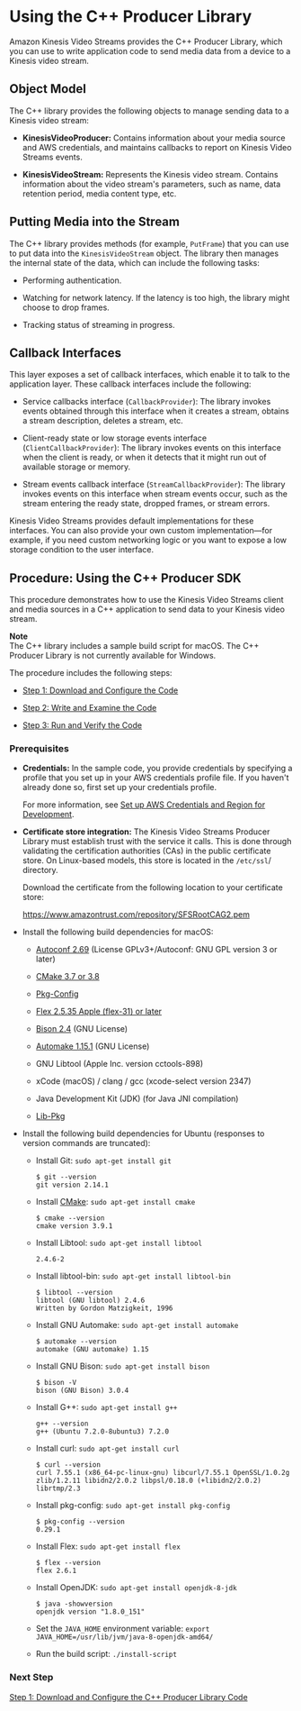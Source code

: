 # Using the C\+\+ Producer Library<a name="producer-sdk-cpp"></a>

Amazon Kinesis Video Streams provides the C\+\+ Producer Library, which you can use to write application code to send media data from a device to a Kinesis video stream\. 

## Object Model<a name="producer-sdk-cpp-objectmodel"></a>

The C\+\+ library provides the following objects to manage sending data to a Kinesis video stream:

+ **KinesisVideoProducer:** Contains information about your media source and AWS credentials, and maintains callbacks to report on Kinesis Video Streams events\.

+ **KinesisVideoStream:** Represents the Kinesis video stream\. Contains information about the video stream's parameters, such as name, data retention period, media content type, etc\.

## Putting Media into the Stream<a name="producer-sdk-cpp-putframe"></a>

The C\+\+ library provides methods \(for example, `PutFrame`\) that you can use to put data into the `KinesisVideoStream` object\. The library then manages the internal state of the data, which can include the following tasks: 

+ Performing authentication\.

+ Watching for network latency\. If the latency is too high, the library might choose to drop frames\.

+ Tracking status of streaming in progress\.

## Callback Interfaces<a name="producer-sdk-cpp-callbacks"></a>

This layer exposes a set of callback interfaces, which enable it to talk to the application layer\. These callback interfaces include the following:

+ Service callbacks interface \(`CallbackProvider`\): The library invokes events obtained through this interface when it creates a stream, obtains a stream description, deletes a stream, etc\.

+ Client\-ready state or low storage events interface \(`ClientCallbackProvider`\): The library invokes events on this interface when the client is ready, or when it detects that it might run out of available storage or memory\.

+ Stream events callback interface \(`StreamCallbackProvider`\): The library invokes events on this interface when stream events occur, such as the stream entering the ready state, dropped frames, or stream errors\.

Kinesis Video Streams provides default implementations for these interfaces\. You can also provide your own custom implementation—for example, if you need custom networking logic or you want to expose a low storage condition to the user interface\.

## Procedure: Using the C\+\+ Producer SDK<a name="producer-sdk-cpp-using"></a>

This procedure demonstrates how to use the Kinesis Video Streams client and media sources in a C\+\+ application to send data to your Kinesis video stream\.

**Note**  
The C\+\+ library includes a sample build script for macOS\. The C\+\+ Producer Library is not currently available for Windows\.

The procedure includes the following steps:

+ [Step 1: Download and Configure the Code](http://docs.aws.amazon.com/kinesisvideostreams/latest/dg/producersdk-cpp-download.html)

+ [Step 2: Write and Examine the Code](http://docs.aws.amazon.com/kinesisvideostreams/latest/dg/producersdk-cpp-write.html)

+ [Step 3: Run and Verify the Code](http://docs.aws.amazon.com/kinesisvideostreams/latest/dg/producersdk-cpp-test.html)

### Prerequisites<a name="producer-sdk-cpp-prerequisites"></a>

+ **Credentials:** In the sample code, you provide credentials by specifying a profile that you set up in your AWS credentials profile file\. If you haven't already done so, first set up your credentials profile\. 

  For more information, see [Set up AWS Credentials and Region for Development](http://docs.aws.amazon.com/sdk-for-java/v1/developer-guide/setup-credentials.html)\.

+ **Certificate store integration:** The Kinesis Video Streams Producer Library must establish trust with the service it calls\. This is done through validating the certification authorities \(CAs\) in the public certificate store\. On Linux\-based models, this store is located in the `/etc/ssl`/ directory\. 

  Download the certificate from the following location to your certificate store:

  [https://www\.amazontrust\.com/repository/SFSRootCAG2\.pem](https://www.amazontrust.com/repository/SFSRootCAG2.pem)

+ Install the following build dependencies for macOS:

  + [Autoconf 2\.69](http://www.gnu.org/software/autoconf/autoconf.html) \(License GPLv3\+/Autoconf: GNU GPL version 3 or later\) 

  + [CMake 3\.7 or 3\.8](https://cmake.org/)

  + [Pkg\-Config](https://www.freedesktop.org/wiki/Software/pkg-config/)

  + [Flex 2\.5\.35 Apple \(flex\-31\) or later](https://github.com/westes/flex/releases)

  + [Bison 2\.4](https://www.gnu.org/software/bison/) \(GNU License\)

  + [Automake 1\.15\.1](https://www.gnu.org/software/automake/) \(GNU License\)

  + GNU Libtool \(Apple Inc\. version cctools\-898\)

  + xCode \(macOS\) / clang / gcc \(xcode\-select version 2347\)

  + Java Development Kit \(JDK\) \(for Java JNI compilation\)

  + [Lib\-Pkg](https://github.com/freebsd/pkg/tree/master/libpkg)

+ Install the following build dependencies for Ubuntu \(responses to version commands are truncated\):

  + Install Git: `sudo apt-get install git`

    ```
    $ git --version
    git version 2.14.1
    ```

  + Install [CMake](http://kitware.com/cmake): `sudo apt-get install cmake`

    ```
    $ cmake --version
    cmake version 3.9.1
    ```

  + Install Libtool: `sudo apt-get install libtool`

    ```
    2.4.6-2
    ```

  + Install libtool\-bin: `sudo apt-get install libtool-bin`

    ```
    $ libtool --version
    libtool (GNU libtool) 2.4.6
    Written by Gordon Matzigkeit, 1996
    ```

  + Install GNU Automake: `sudo apt-get install automake`

    ```
    $ automake --version
    automake (GNU automake) 1.15
    ```

  + Install GNU Bison: `sudo apt-get install bison`

    ```
    $ bison -V
    bison (GNU Bison) 3.0.4
    ```

  + Install G\+\+: `sudo apt-get install g++`

    ```
    g++ --version
    g++ (Ubuntu 7.2.0-8ubuntu3) 7.2.0
    ```

  + Install curl: `sudo apt-get install curl`

    ```
    $ curl --version
    curl 7.55.1 (x86_64-pc-linux-gnu) libcurl/7.55.1 OpenSSL/1.0.2g zlib/1.2.11 libidn2/2.0.2 libpsl/0.18.0 (+libidn2/2.0.2) librtmp/2.3
    ```

  + Install pkg\-config: `sudo apt-get install pkg-config`

    ```
    $ pkg-config --version
    0.29.1
    ```

  + Install Flex: `sudo apt-get install flex`

    ```
    $ flex --version
    flex 2.6.1
    ```

  + Install OpenJDK: `sudo apt-get install openjdk-8-jdk`

    ```
    $ java -showversion
    openjdk version "1.8.0_151"
    ```

  + Set the `JAVA_HOME` environment variable: `export JAVA_HOME=/usr/lib/jvm/java-8-openjdk-amd64/`

  + Run the build script: `./install-script`

### Next Step<a name="producer-sdk-cpp-prerequisites-next-step"></a>

[Step 1: Download and Configure the C\+\+ Producer Library Code](producersdk-cpp-download.html)